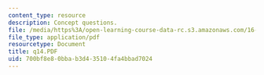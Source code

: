 ```yaml
---
content_type: resource
description: Concept questions.
file: /media/https%3A/open-learning-course-data-rc.s3.amazonaws.com/16-01-unified-engineering-i-ii-iii-iv-fall-2005-spring-2006/700bf8e80bbab3d435104fa4bbad7024_q14.PDF
file_type: application/pdf
resourcetype: Document
title: q14.PDF
uid: 700bf8e8-0bba-b3d4-3510-4fa4bbad7024
---
```


